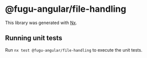 # @fugu-angular/file-handling

This library was generated with [Nx](https://nx.dev).

## Running unit tests

Run `nx test @fugu-angular/file-handling` to execute the unit tests.
